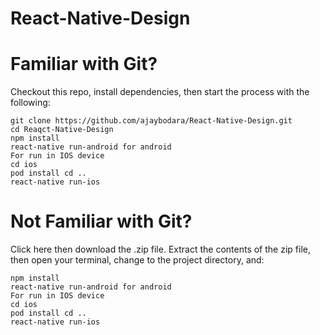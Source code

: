 # React-Native-Design

# Familiar with Git?
Checkout this repo, install dependencies, then start the process with the following:
```
git clone https://github.com/ajaybodara/React-Native-Design.git
cd Reaqct-Native-Design
npm install
react-native run-android for android
For run in IOS device
cd ios
pod install cd ..
react-native run-ios 
```
# Not Familiar with Git?
Click here then download the .zip file. Extract the contents of the zip file, then open your terminal, change to the project directory, and:
```
npm install
react-native run-android for android
For run in IOS device
cd ios
pod install cd ..
react-native run-ios 
```